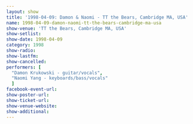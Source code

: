```yaml
---
layout: show
title: '1998-04-09: Damon & Naomi - TT the Bears, Cambridge MA, USA'
name: 1998-04-09-damon-naomi-tt-the-bears-cambridge-ma-usa
show-venue: 'TT the Bears, Cambridge MA, USA'
show-setlist: 
show-date: 1998-04-09
category: 1998
show-radio: 
show-lastfm: 
show-cancelled: 
performers: [
  "Damon Krukowski - guitar/vocals",
  "Naomi Yang - keyboards/bass/vocals"
  ]
facebook-event-url: 
show-poster-url: 
show-ticket-url: 
show-venue-website: 
show-additional: 
---
```


